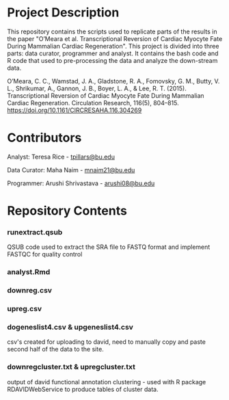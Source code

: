 # Project Description

This repository contains the scripts used to replicate parts of the results in the paper "O’Meara et al. Transcriptional Reversion of Cardiac Myocyte Fate During Mammalian Cardiac Regeneration". This project is divided into three parts: data curator, programmer and analyst. It contains the bash code and R code that used to pre-processing the data and analyze the down-stream data.

O’Meara, C. C., Wamstad, J. A., Gladstone, R. A., Fomovsky, G. M., Butty, V. L., Shrikumar, A., Gannon, J. B., Boyer, L. A., & Lee, R. T. (2015). Transcriptional Reversion of Cardiac Myocyte Fate During Mammalian Cardiac Regeneration. Circulation Research, 116(5), 804–815. https://doi.org/10.1161/CIRCRESAHA.116.304269


# Contributors

Analyst: Teresa Rice - tpillars@bu.edu

Data Curator: Maha Naim - mnaim21@bu.edu

Programmer: Arushi Shrivastava - arushi08@bu.edu

# Repository Contents

### runextract.qsub
QSUB code used to extract the SRA file to FASTQ format and implement FASTQC for quality control

### analyst.Rmd

### downreg.csv

### upreg.csv

### dogeneslist4.csv & upgeneslist4.csv
csv's created for uploading to david, need to manually copy and paste second half of the data to the site.

### downregcluster.txt & upregcluster.txt
output of david functional annotation clustering - used with R package RDAVIDWebService to produce tables of cluster data.
